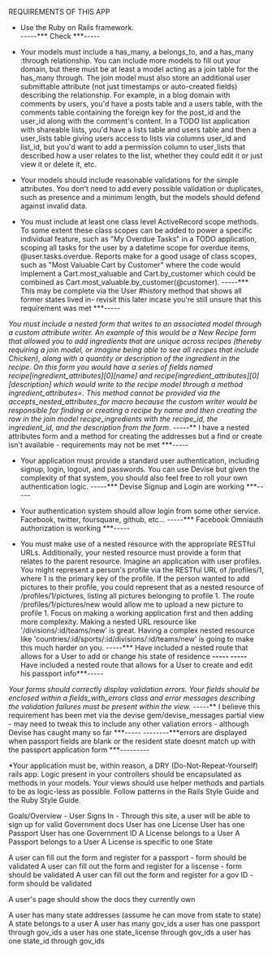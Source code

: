 REQUIREMENTS OF THIS APP

* Use the Ruby on Rails framework.  
-----*** Check ***-----




* Your models must include a has_many, a belongs_to, and a has_many :through relationship. You can include more models to fill out your domain, but there must be at least a model acting as a join table for the has_many through.
The join model must also store an additional user submittable attribute (not just timestamps or auto-created fields) describing the relationship. For example, in a blog domain with comments by users, you'd have a posts table and a users table, with the comments table containing the foreign key for the post_id and the user_id along with the comment's content. In a TODO list application with shareable lists, you'd have a lists table and users table and then a user_lists table giving users access to lists via columns user_id and list_id, but you'd want to add a permission column to user_lists that described how a user relates to the list, whether they could edit it or just view it or delete it, etc.





* Your models should include reasonable validations for the simple attributes. You don't need to add every possible validation or duplicates, such as presence and a minimum length, but the models should defend against invalid data.





* You must include at least one class level ActiveRecord scope methods. To some extent these class scopes can be added to power a specific individual feature, such as "My Overdue Tasks" in a TODO application, scoping all tasks for the user by a datetime scope for overdue items, @user.tasks.overdue. Reports make for a good usage of class scopes, such as "Most Valuable Cart by Customer" where the code would implement a Cart.most_valuable and Cart.by_customer which could be combined as Cart.most_valuable.by_customer(@customer).
-----*** This may be complete via the User #history method that shows all former states lived in- revisit this later incase you're still unsure that this requirement was met ***-----



*You must include a nested form that writes to an associated model through a custom attribute writer. An example of this would be a New Recipe form that allowed you to add ingredients that are unique across recipes (thereby requiring a join model, or imagine being able to see all recipes that include Chicken), along with a quantity or description of the ingredient in the recipe. On this form you would have a series of fields named recipe[ingredient_attributes][0][name] and recipe[ingredient_attributes][0][description] which would write to the recipe model through a method ingredient_attributes=. This method cannot be provided via the accepts_nested_attributes_for macro because the custom writer would be responsible for finding or creating a recipe by name and then creating the row in the join model recipe_ingredients with the recipe_id, the ingredient_id, and the description from the form.
-----*** I have a nested attributes form and a method for creating the addresses but a find or create isn't available - requirements may not be met ***-----



* Your application must provide a standard user authentication, including signup, login, logout, and passwords. You can use Devise but given the complexity of that system, you should also feel free to roll your own authentication logic.
-----*** Devise Signup and Login are working ***-----

* Your authentication system should allow login from some other service. Facebook, twitter, foursquare, github, etc...
-----*** Facebook Omniauth authorization is working ***-----




* You must make use of a nested resource with the appropriate RESTful URLs. Additionally, your nested resource must provide a form that relates to the parent resource. Imagine an application with user profiles. You might represent a person's profile via the RESTful URL of /profiles/1, where 1 is the primary key of the profile. If the person wanted to add pictures to their profile, you could represent that as a nested resource of /profiles/1/pictures, listing all pictures belonging to profile 1. The route /profiles/1/pictures/new would allow me to upload a new picture to profile 1. Focus on making a working application first and then adding more complexity. Making a nested URL resource like '/divisions/:id/teams/new' is great. Having a complex nested resource like 'countries/:id/sports/:id/divisions/:id/teams/new' is going to make this much harder on you.
-----*** Have included a nested route that allows for a User to add or change his state of residence ***-----
-----*** Have included a nested route that allows for a User to create and edit his passport info***-----





*Your forms should correctly display validation errors. Your fields should be enclosed within a fields_with_errors class and error messages describing the validation failures must be present within the view.
-----*** I believe this requirement has been met via the devise gem/devise_messages partial view  - may need to tweak this to include any other valiation errors - although Devise has caught many so far ***-----
--------***errors are displayed when passport fields are blank or the resident state doesnt match up with the passport application form ***---------




*Your application must be, within reason, a DRY (Do-Not-Repeat-Yourself) rails app. Logic present in your controllers should be encapsulated as methods in your models. Your views should use helper methods and partials to be as logic-less as possible. Follow patterns in the Rails Style Guide and the Ruby Style Guide.




Goals/Overview -
User Signs In - Through this site, a user will be able to sign up for valid Government docs
User has one License
User has one Passport
User has one Government ID
A License belongs to a User 
A Passport belongs to a User
A License is specific to one State

A user can fill out the form and register for a passport - form should be validated
A user can fill out the form and register for a liscense - form should be validated
A user can fill out the form and register for a gov ID - form should be validated

A user's page should show the docs they currently own


A user has many state addresses (assume he can move from state to state)
A state belongs to a user
A user has many gov_ids
a user has one passport through gov_ids
a user has one state_license through gov_ids
a user has one state_id through gov_ids





















